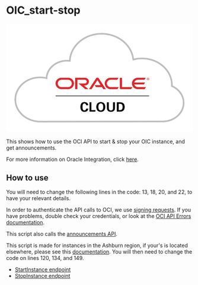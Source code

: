 # OIC_start-stop

<p align="center">
  <img src="https://github.com/GaryHostt/OIC_start-stop/blob/master/1.jpg?raw=true" alt="OIC"/>
</p>

This shows how to use the OCI API to start & stop your OIC instance, and get announcements.

For more information on Oracle Integration, click [here](https://garyhostt.github.io/Oracle_Integration/).

## How to use

You will need to change the following lines in the code: 13, 18, 20, and 22, to have your relevant details.

In order to authenticate the API calls to OCI, we use [signing requests](https://docs.cloud.oracle.com/en-us/iaas/Content/API/Concepts/signingrequests.htm). If you have problems, double check your credentials, or look at the [OCI API Errors documentation](https://docs.cloud.oracle.com/en-us/iaas/Content/API/References/apierrors.htm).

This script also calls the [announcements API](https://docs.cloud.oracle.com/en-us/iaas/api/#/en/announcements/0.0.1/).

This script is made for instances in the Ashburn region, if your's is located elsewhere, please see this [documentation](https://docs.cloud.oracle.com/en-us/iaas/api/#/en/integration/20190131/). You will then need to change the code on lines 120, 134, and 149.
- [StartInstance endpoint](https://docs.cloud.oracle.com/en-us/iaas/api/#/en/integration/20190131/IntegrationInstance/StartIntegrationInstance)
- [StopInstance endpoint](https://docs.cloud.oracle.com/en-us/iaas/api/#/en/integration/20190131/IntegrationInstance/StopIntegrationInstance)

